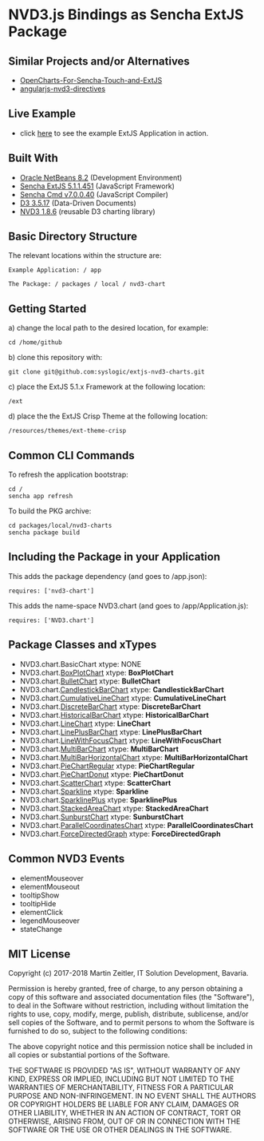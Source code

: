 # NVD3.js Bindings as Sencha ExtJS Package

## Similar Projects and/or Alternatives
* [OpenCharts-For-Sencha-Touch-and-ExtJS](https://github.com/woodenconsulting/OpenCharts-For-Sencha-Touch-and-ExtJS)
* [angularjs-nvd3-directives](https://github.com/angularjs-nvd3-directives/angularjs-nvd3-directives)

## Live Example
* click [here](https://nvd3.syslogic.io) to see the example ExtJS Application in action.

## Built With
* [Oracle NetBeans 8.2](http://www.oracle.com/technetwork/developer-tools/netbeans/index.html) (Development Environment)
* [Sencha ExtJS 5.1.1.451](https://docs.sencha.com/extjs/5.1.1/index.html) (JavaScript Framework)
* [Sencha Cmd v7.0.0.40](https://docs.sencha.com/cmd/index.html) (JavaScript Compiler)
* [D3 3.5.17](https://github.com/d3/d3) (Data-Driven Documents)
* [NVD3 1.8.6](https://github.com/novus/nvd3) (reusable D3 charting library)

## Basic Directory Structure

The relevant locations within the structure are:

    Example Application: / app

    The Package: / packages / local / nvd3-chart

## Getting Started

a) change the local path to the desired location, for example:

    cd /home/github

b) clone this repository with:

    git clone git@github.com:syslogic/extjs-nvd3-charts.git

c) place the ExtJS 5.1.x Framework at the following location:

    /ext

d) place the the ExtJS Crisp Theme at the following location:

    /resources/themes/ext-theme-crisp

## Common CLI Commands

To refresh the application bootstrap:

    cd /
    sencha app refresh

To build the PKG archive:

    cd packages/local/nvd3-charts
    sencha package build

## Including the Package in your Application

This adds the package dependency (and goes to /app.json):

    requires: ['nvd3-chart']

This adds the name-space NVD3.chart (and goes to /app/Application.js):

    requires: ['NVD3.chart']

## Package Classes and xTypes

* NVD3.chart.BasicChart                                                                     xtype: NONE
* NVD3.chart.[BoxPlotChart](https://nvd3.syslogic.io/#BoxPlotChart)                         xtype: **BoxPlotChart**
* NVD3.chart.[BulletChart](https://nvd3.syslogic.io/#BulletChart)                           xtype: **BulletChart**
* NVD3.chart.[CandlestickBarChart](https://nvd3.syslogic.io/#CandlestickBarChart)           xtype: **CandlestickBarChart**
* NVD3.chart.[CumulativeLineChart](https://nvd3.syslogic.io/#CumulativeLineChart)           xtype: **CumulativeLineChart**
* NVD3.chart.[DiscreteBarChart](https://nvd3.syslogic.io/#DiscreteBarChart)                 xtype: **DiscreteBarChart**
* NVD3.chart.[HistoricalBarChart](https://nvd3.syslogic.io/#HistoricalBarChart)             xtype: **HistoricalBarChart**
* NVD3.chart.[LineChart](https://nvd3.syslogic.io/#LineChart)                               xtype: **LineChart**
* NVD3.chart.[LinePlusBarChart](https://nvd3.syslogic.io/#LinePlusBarChart)                 xtype: **LinePlusBarChart**
* NVD3.chart.[LineWithFocusChart](https://nvd3.syslogic.io/#LineWithFocusChart)             xtype: **LineWithFocusChart**
* NVD3.chart.[MultiBarChart](https://nvd3.syslogic.io/#MultiBarChart)                       xtype: **MultiBarChart**
* NVD3.chart.[MultiBarHorizontalChart](https://nvd3.syslogic.io/#MultiBarHorizontalChart)   xtype: **MultiBarHorizontalChart**
* NVD3.chart.[PieChartRegular](https://nvd3.syslogic.io/#PieChart)                          xtype: **PieChartRegular**
* NVD3.chart.[PieChartDonut](https://nvd3.syslogic.io/#PieChart)                            xtype: **PieChartDonut**
* NVD3.chart.[ScatterChart](https://nvd3.syslogic.io/#ScatterChart)                         xtype: **ScatterChart**
* NVD3.chart.[Sparkline](https://nvd3.syslogic.io/#Sparkline)                               xtype: **Sparkline**
* NVD3.chart.[SparklinePlus](https://nvd3.syslogic.io/#SparklinePlus)                       xtype: **SparklinePlus**
* NVD3.chart.[StackedAreaChart](https://nvd3.syslogic.io/#StackedAreaChart)                 xtype: **StackedAreaChart**
* NVD3.chart.[SunburstChart](https://nvd3.syslogic.io/#SunburstChart)                       xtype: **SunburstChart**
* NVD3.chart.[ParallelCoordinatesChart](https://nvd3.syslogic.io/#ParallelCoordinatesChart) xtype: **ParallelCoordinatesChart**
* NVD3.chart.[ForceDirectedGraph](https://nvd3.syslogic.io/#ForceDirectedGraph)             xtype: **ForceDirectedGraph**

## Common NVD3 Events

* elementMouseover
* elementMouseout
* tooltipShow
* tooltipHide
* elementClick
* legendMouseover
* stateChange

## MIT License

Copyright (c) 2017-2018 Martin Zeitler, IT Solution Development, Bavaria.

Permission is hereby granted, free of charge, to any person obtaining a copy
of this software and associated documentation files (the "Software"), to deal
in the Software without restriction, including without limitation the rights
to use, copy, modify, merge, publish, distribute, sublicense, and/or sell
copies of the Software, and to permit persons to whom the Software is
furnished to do so, subject to the following conditions:

The above copyright notice and this permission notice shall be included in all
copies or substantial portions of the Software.

THE SOFTWARE IS PROVIDED "AS IS", WITHOUT WARRANTY OF ANY KIND, EXPRESS OR
IMPLIED, INCLUDING BUT NOT LIMITED TO THE WARRANTIES OF MERCHANTABILITY,
FITNESS FOR A PARTICULAR PURPOSE AND NON-INFRINGEMENT. IN NO EVENT SHALL THE
AUTHORS OR COPYRIGHT HOLDERS BE LIABLE FOR ANY CLAIM, DAMAGES OR OTHER
LIABILITY, WHETHER IN AN ACTION OF CONTRACT, TORT OR OTHERWISE, ARISING FROM,
OUT OF OR IN CONNECTION WITH THE SOFTWARE OR THE USE OR OTHER DEALINGS IN THE
SOFTWARE.
